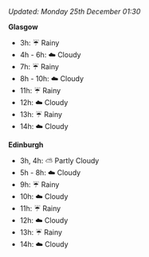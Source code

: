 *Updated: Monday 25th December 01:30*

**Glasgow**

* 3h: :umbrella: Rainy
* 4h - 6h: :cloud: Cloudy
* 7h: :umbrella: Rainy
* 8h - 10h: :cloud: Cloudy
* 11h: :umbrella: Rainy
* 12h: :cloud: Cloudy
* 13h: :umbrella: Rainy
* 14h: :cloud: Cloudy

**Edinburgh**

* 3h, 4h: :partly_sunny: Partly Cloudy
* 5h - 8h: :cloud: Cloudy
* 9h: :umbrella: Rainy
* 10h: :cloud: Cloudy
* 11h: :umbrella: Rainy
* 12h: :cloud: Cloudy
* 13h: :umbrella: Rainy
* 14h: :cloud: Cloudy
